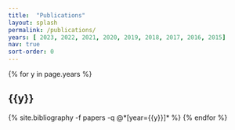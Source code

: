 ```yaml
---
title:  "Publications"
layout: splash
permalink: /publications/
years: [ 2023, 2022, 2021, 2020, 2019, 2018, 2017, 2016, 2015]
nav: true
sort-order: 0
---
```



<div class="publications">

{% for y in page.years %}
  <h2 class="year">{{y}}</h2>
  {% site.bibliography -f papers -q @*[year={{y}}]* %}
{% endfor %}

</div>
